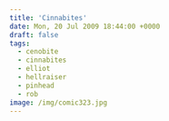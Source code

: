 ```yaml
---
title: 'Cinnabites'
date: Mon, 20 Jul 2009 18:44:00 +0000
draft: false
tags:
  - cenobite
  - cinnabites
  - elliot
  - hellraiser
  - pinhead
  - rob
image: /img/comic323.jpg
---
```



